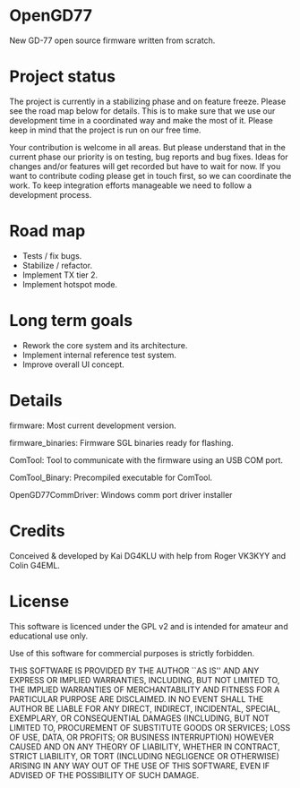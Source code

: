 # OpenGD77
New GD-77 open source firmware written from scratch.

# Project status

The project is currently in a stabilizing phase and on feature freeze. Please see the road map below for details.
This is to make sure that we use our development time in a coordinated way and make the most of it. Please keep in mind that the project is run on our free time.

Your contribution is welcome in all areas. But please understand that in the current phase our priority is on testing, bug reports and bug fixes. Ideas for changes and/or features will get recorded but have to wait for now.
If you want to contribute coding please get in touch first, so we can coordinate the work. To keep integration efforts manageable we need to follow a development process.

# Road map
- Tests / fix bugs.
- Stabilize / refactor.
- Implement TX tier 2.
- Implement hotspot mode.

# Long term goals
- Rework the core system and its architecture.
- Implement internal reference test system.
- Improve overall UI concept. 

# Details
firmware:
  Most current development version.

firmware_binaries:
  Firmware SGL binaries ready for flashing.

ComTool:
  Tool to communicate with the firmware using an USB COM port.

ComTool_Binary:
  Precompiled executable for ComTool.

OpenGD77CommDriver:
  Windows comm port driver installer

# Credits
Conceived & developed by Kai DG4KLU with help from Roger VK3KYY and Colin G4EML.

# License
This software is licenced under the GPL v2 and is intended for amateur and educational use only.

Use of this software for commercial purposes is strictly forbidden.

THIS SOFTWARE IS PROVIDED BY THE AUTHOR ``AS IS'' AND ANY EXPRESS OR IMPLIED
WARRANTIES, INCLUDING, BUT NOT LIMITED TO, THE IMPLIED WARRANTIES OF
MERCHANTABILITY AND FITNESS FOR A PARTICULAR PURPOSE ARE DISCLAIMED. IN NO
EVENT SHALL THE AUTHOR BE LIABLE FOR ANY DIRECT, INDIRECT, INCIDENTAL,
SPECIAL, EXEMPLARY, OR CONSEQUENTIAL DAMAGES (INCLUDING, BUT NOT LIMITED TO,
PROCUREMENT OF SUBSTITUTE GOODS OR SERVICES; LOSS OF USE, DATA, OR PROFITS;
OR BUSINESS INTERRUPTION) HOWEVER CAUSED AND ON ANY THEORY OF LIABILITY,
WHETHER IN CONTRACT, STRICT LIABILITY, OR TORT (INCLUDING NEGLIGENCE OR
OTHERWISE) ARISING IN ANY WAY OUT OF THE USE OF THIS SOFTWARE, EVEN IF
ADVISED OF THE POSSIBILITY OF SUCH DAMAGE.
